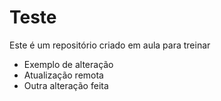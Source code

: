 # Teste
Este é um repositório criado em aula para treinar

- Exemplo de alteração
- Atualização remota
- Outra alteração feita

